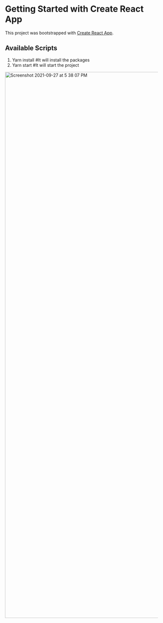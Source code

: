 # Getting Started with Create React App

This project was bootstrapped with [Create React App](https://github.com/facebook/create-react-app).

## Available Scripts
1. Yarn install #It will install the packages
2. Yarn start #It will start the project


<img width="1792" alt="Screenshot 2021-09-27 at 5 38 07 PM" src="https://user-images.githubusercontent.com/20592184/134905050-ae9f94e1-90ab-4d23-86e3-783d62e60400.png">
